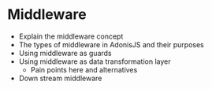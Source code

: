 # Middleware

- Explain the middleware concept
- The types of middleware in AdonisJS and their purposes
- Using middleware as guards
- Using middleware as data transformation layer
  - Pain points here and alternatives
- Down stream middleware
